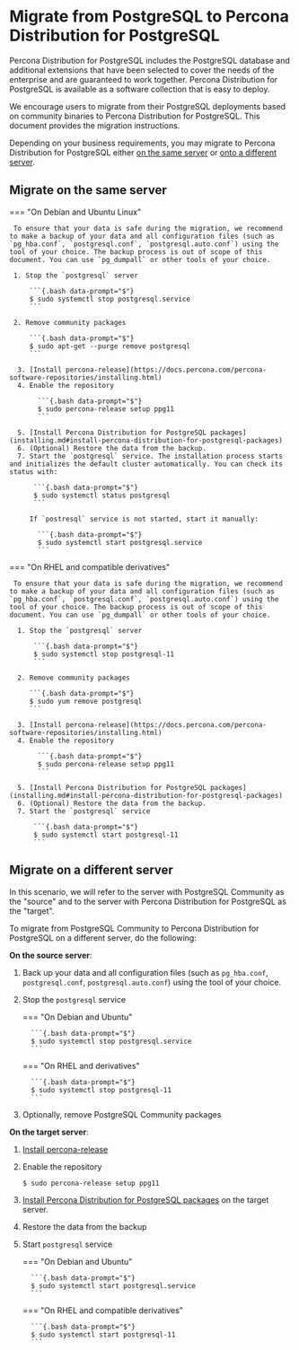 # Migrate from PostgreSQL to Percona Distribution for PostgreSQL 


Percona Distribution for PostgreSQL includes the PostgreSQL database and additional extensions that have been selected to cover the needs of the enterprise and are guaranteed to work together. Percona Distribution for PostgreSQL is available as a software collection that is easy to deploy.

We encourage users to migrate from their PostgreSQL deployments based on community binaries to Percona Distribution for PostgreSQL. This document provides the migration instructions. 

Depending on your business requirements, you may migrate to Percona Distribution for PostgreSQL either [on the same server](#migrate-on-the-same-server) or [onto a different server](#migrate-on-a-different-server). 

## Migrate on the same server

=== "On Debian and Ubuntu Linux"

     To ensure that your data is safe during the migration, we recommend to make a backup of your data and all configuration files (such as `pg_hba.conf`, `postgresql.conf`, `postgresql.auto.conf`) using the tool of your choice. The backup process is out of scope of this document. You can use `pg_dumpall` or other tools of your choice. 

     1. Stop the `postgresql` server   

         ```{.bash data-prompt="$"}
         $ sudo systemctl stop postgresql.service
         ```

     2. Remove community packages

         ```{.bash data-prompt="$"}
         $ sudo apt-get --purge remove postgresql
         ```

      3. [Install percona-release](https://docs.percona.com/percona-software-repositories/installing.html)
      4. Enable the repository

           ```{.bash data-prompt="$"}
           $ sudo percona-release setup ppg11
           ```

      5. [Install Percona Distribution for PostgreSQL packages](installing.md#install-percona-distribution-for-postgresql-packages)
      6. (Optional) Restore the data from the backup.
      7. Start the `postgresql` service. The installation process starts and initializes the default cluster automatically. You can check its status with: 

          ```{.bash data-prompt="$"}
          $ sudo systemctl status postgresql
          ```         

         If `postresql` service is not started, start it manually:

           ```{.bash data-prompt="$"}
           $ sudo systemctl start postgresql.service
           ```


=== "On RHEL and compatible derivatives"

     To ensure that your data is safe during the migration, we recommend to make a backup of your data and all configuration files (such as `pg_hba.conf`, `postgresql.conf`, `postgresql.auto.conf`) using the tool of your choice. The backup process is out of scope of this document. You can use `pg_dumpall` or other tools of your choice. 

      1. Stop the `postgresql` server   

          ```{.bash data-prompt="$"}
          $ sudo systemctl stop postgresql-11
          ```

      2. Remove community packages

         ```{.bash data-prompt="$"}
         $ sudo yum remove postgresql
         ```

      3. [Install percona-release](https://docs.percona.com/percona-software-repositories/installing.html)
      4. Enable the repository

           ```{.bash data-prompt="$"}
           $ sudo percona-release setup ppg11
           ```

      5. [Install Percona Distribution for PostgreSQL packages](installing.md#install-percona-distribution-for-postgresql-packages)
      6. (Optional) Restore the data from the backup.
      7. Start the `postgresql` service

          ```{.bash data-prompt="$"}
          $ sudo systemctl start postgresql-11
          ```


## Migrate on a different server

In this scenario, we will refer to the server with PostgreSQL Community as the "source" and to the server with Percona Distribution for PostgreSQL as the "target".

To migrate from PostgreSQL Community to Percona Distribution for PostgreSQL on a different server, do the following:

**On the source server**:

1. Back up your data and all configuration files (such as `pg_hba.conf`, `postgresql.conf`, `postgresql.auto.conf`) using the tool of your choice.
2. Stop the `postgresql` service

    === "On Debian and Ubuntu"

         ```{.bash data-prompt="$"}
         $ sudo systemctl stop postgresql.service
         ```

    === "On RHEL and derivatives"

         ```{.bash data-prompt="$"}
         $ sudo systemctl stop postgresql-11
         ```

3. Optionally, remove PostgreSQL Community packages 

**On the target server**:

1. [Install percona-release](https://docs.percona.com/percona-software-repositories/installing.html) 
2. Enable the repository

    ```{.bash data-prompt="$"}
    $ sudo percona-release setup ppg11
    ```

3. [Install Percona Distribution for PostgreSQL packages](installing.md#install-percona-distribution-for-postgresql-packages) on the target server.
4. Restore the data from the backup
5. Start `postgresql` service

    === "On Debian and Ubuntu"

         ```{.bash data-prompt="$"}
         $ sudo systemctl start postgresql.service
         ```

    === "On RHEL and compatible derivatives"

         ```{.bash data-prompt="$"}
         $ sudo systemctl start postgresql-11
         ```